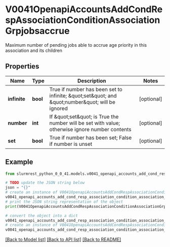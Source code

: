 # V0041OpenapiAccountsAddCondRespAssociationConditionAssociationGrpjobsaccrue

Maximum number of pending jobs able to accrue age priority in this association and its children

## Properties

Name | Type | Description | Notes
------------ | ------------- | ------------- | -------------
**infinite** | **bool** | True if number has been set to infinite; \&quot;set\&quot; and \&quot;number\&quot; will be ignored | [optional] 
**number** | **int** | If \&quot;set\&quot; is True the number will be set with value; otherwise ignore number contents | [optional] 
**set** | **bool** | True if number has been set; False if number is unset | [optional] 

## Example

```python
from slurmrest_python_0_0_41.models.v0041_openapi_accounts_add_cond_resp_association_condition_association_grpjobsaccrue import V0041OpenapiAccountsAddCondRespAssociationConditionAssociationGrpjobsaccrue

# TODO update the JSON string below
json = "{}"
# create an instance of V0041OpenapiAccountsAddCondRespAssociationConditionAssociationGrpjobsaccrue from a JSON string
v0041_openapi_accounts_add_cond_resp_association_condition_association_grpjobsaccrue_instance = V0041OpenapiAccountsAddCondRespAssociationConditionAssociationGrpjobsaccrue.from_json(json)
# print the JSON string representation of the object
print(V0041OpenapiAccountsAddCondRespAssociationConditionAssociationGrpjobsaccrue.to_json())

# convert the object into a dict
v0041_openapi_accounts_add_cond_resp_association_condition_association_grpjobsaccrue_dict = v0041_openapi_accounts_add_cond_resp_association_condition_association_grpjobsaccrue_instance.to_dict()
# create an instance of V0041OpenapiAccountsAddCondRespAssociationConditionAssociationGrpjobsaccrue from a dict
v0041_openapi_accounts_add_cond_resp_association_condition_association_grpjobsaccrue_from_dict = V0041OpenapiAccountsAddCondRespAssociationConditionAssociationGrpjobsaccrue.from_dict(v0041_openapi_accounts_add_cond_resp_association_condition_association_grpjobsaccrue_dict)
```
[[Back to Model list]](../README.md#documentation-for-models) [[Back to API list]](../README.md#documentation-for-api-endpoints) [[Back to README]](../README.md)


